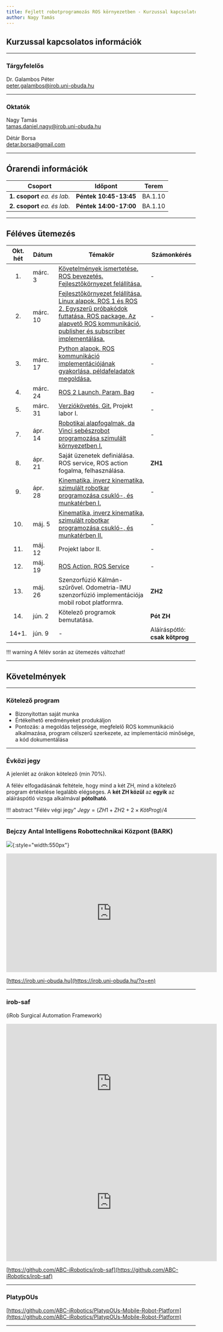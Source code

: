 ```yaml
---
title: Fejlett robotprogramozás ROS környezetben - Kurzussal kapcsolatos információk
author: Nagy Tamás
---
```



## Kurzussal kapcsolatos információk

---
### Tárgyfelelős
Dr. Galambos Péter    
[peter.galambos@irob.uni-obuda.hu](mailto:peter.galambos@irob.uni-obuda.hu)

---

### Oktatók
Nagy Tamás    
[tamas.daniel.nagy@irob.uni-obuda.hu](mailto:tamas.daniel.nagy@irob.uni-obuda.hu)

Détár Borsa    
[detar.borsa@gmail.com](mailto:detar.borsa@gmail.com)

---

## Órarendi információk


|           Csoport            | Időpont                | Terem   | 
|:----------------------------:|------------------------|---------|
| **1. csoport** _ea. és lab._ | **Péntek 10:45-13:45** | BA.1.10 |                                                                                                                                                                                   
| **2. csoport** _ea. és lab._ | **Péntek 14:00-17:00** | BA.1.10 |


---

## Féléves ütemezés


| Okt. hét | Dátum    | Témakör                                                                                                                                                                                                       | Számonkérés                    |
|:--------:|----------|---------------------------------------------------------------------------------------------------------------------------------------------------------------------------------------------------------------|--------------------------------|
|    1.    | márc. 3  | [Követelmények ismertetése. ROS bevezetés. Fejlesztőkörnyezet felállítása.](01_system_setup.md)                                                                                                               | -                              |
|    2.    | márc. 10 | [Fejlesztőkörnyezet felállítása. Linux alapok. ROS 1 és ROS 2. Egyszerű próbakódok futtatása. ROS package. Az alapvető ROS kommunikáció, publisher és subscriber implementálása.](02_linux_ros_principles.md) | -                              |
|    3.    | márc. 17 | [Python alapok. ROS kommunikáció implementációjának gyakorlása, példafeladatok megoldása.](03_python_principles.md)                                                                                           | -                              |
|    4.    | márc. 24 | [ROS 2 Launch, Param, Bag](04_roslaunch.md)                                                                                                                                                                   | -                              |
|    5.    | márc. 31 | [Verziókövetés, Git.](05_git.md) Projekt labor I.                                                                                                                                                             | -                              |
|    7.    | ápr. 14  | [Robotikai alapfogalmak, da Vinci sebészrobot programozása szimulált környezetben I.](06_da_vinci.md)                                                                                                         | -                              |
|    8.    | ápr. 21  | Saját üzenetek definiálása. ROS service, ROS action fogalma, felhasználása.                                                                                                                                   | **ZH1**                        |
|    9.    | ápr. 28  | [Kinematika, inverz kinematika, szimulált robotkar programozása csukló-, és munkatérben I.](07_robotics_principles.md)                                                                                        | -                              |
|   10.    | máj. 5   | [Kinematika, inverz kinematika, szimulált robotkar programozása csukló-, és munkatérben II.](07_robotics_principles.md)                                                                                       | -                              |
|   11.    | máj. 12  | Projekt labor II.                                                                                                                                                                                             | -                              |
|   12.    | máj. 19  | [ROS Action, ROS Service](08_service_action.md)                                                                                                                                                           | -                              |
|   13.    | máj. 26  | Szenzorfúzió Kálmán-szűrővel.  Odometria-IMU szenzorfúzió implementációja mobil robot platformra.                                                                                                             | **ZH2**                        |
|   14.    | jún. 2   | Kötelező programok bemutatása.                                                                                                                                                                                | **Pót ZH**                     |
|  14+1.   | jún. 9   | -                                                                                                                                                                                                             | Aláíráspótló: **csak kötprog** |


!!! warning
    A félév során az ütemezés változhat!

---


## Követelmények

---

### Kötelező program

- Bizonyítottan saját munka
- Értékelhető eredményeket produkáljon
- Pontozás: a megoldás teljessége, megfelelő ROS kommunikáció alkalmazása, program célszerű szerkezete, az implementáció minősége, a kód dokumentálása

---

### Évközi jegy

A jelenlét az órákon kötelező (min 70%).

A félév elfogadásának feltétele, hogy mind a két ZH, mind a kötelező program értékelése legalább elégséges. A **két ZH közül** az **egyik** az aláíráspótló vizsga alkalmával **pótolható**.

!!! abstract "Félév végi jegy"
	$Jegy = (ZH1 + ZH2 + 2 \times KötProg) / 4$ 


---

### Bejczy Antal Intelligens Robottechnikai Központ (BARK)


![](img/bark_logo.png){:style="width:550px"}


<iframe width="560" height="315" src="https://www.youtube.com/embed/8XmKGWBV5Nw" title="YouTube video player" frameborder="0" allow="accelerometer; autoplay; clipboard-write; encrypted-media; gyroscope; picture-in-picture" allowfullscreen></iframe>


[https://irob.uni-obuda.hu](https://irob.uni-obuda.hu/?q=en)

---

### irob-saf

(iRob Surgical Automation Framework)

<iframe width="560" height="315" src="https://www.youtube.com/embed/d8aKvtvy1-4" title="YouTube video player" frameborder="0" allow="accelerometer; autoplay; clipboard-write; encrypted-media; gyroscope; picture-in-picture" allowfullscreen></iframe>

<iframe width="560" height="315" src="https://www.youtube.com/embed/7pB6zXom3k0" title="YouTube video player" frameborder="0" allow="accelerometer; autoplay; clipboard-write; encrypted-media; gyroscope; picture-in-picture" allowfullscreen></iframe>


[https://github.com/ABC-iRobotics/irob-saf](https://github.com/ABC-iRobotics/irob-saf)

---

### PlatypOUs

[https://github.com/ABC-iRobotics/PlatypOUs-Mobile-Robot-Platform](https://github.com/ABC-iRobotics/PlatypOUs-Mobile-Robot-Platform)

---

